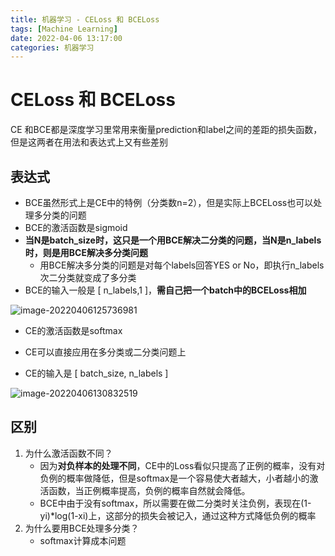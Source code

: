 ```yaml
---
title: 机器学习 - CELoss 和 BCELoss
tags: [Machine Learning]
date: 2022-04-06 13:17:00
categories: 机器学习
---
```

# CELoss 和 BCELoss

CE 和BCE都是深度学习里常用来衡量prediction和label之间的差距的损失函数，但是这两者在用法和表达式上又有些差别

## 表达式

- BCE虽然形式上是CE中的特例（分类数n=2），但是实际上BCELoss也可以处理多分类的问题
- BCE的激活函数是sigmoid
- **当N是batch_size时，这只是一个用BCE解决二分类的问题，当N是n_labels时，则是用BCE解决多分类问题**
  - 用BCE解决多分类的问题是对每个labels回答YES or No，即执行n_labels次二分类就变成了多分类
- BCE的输入一般是 [ n_labels,1 ]，**需自己把一个batch中的BCELoss相加**

![image-20220406125736981](https://tva1.sinaimg.cn/large/e6c9d24ely1h0zwwbct65j2124030wem.jpg)

- CE的激活函数是softmax

- CE可以直接应用在多分类或二分类问题上

-  CE的输入是 [ batch_size, n_labels ]

  ![image-20220406130832519](https://tva1.sinaimg.cn/large/e6c9d24ely1h0zx7oil1ej213003y0t1.jpg)

## 区别

1. 为什么激活函数不同？
   - 因为**对负样本的处理不同**，CE中的Loss看似只提高了正例的概率，没有对负例的概率做降低，但是softmax是一个容易使大者越大，小者越小的激活函数，当正例概率提高，负例的概率自然就会降低。
   - BCE中由于没有softmax，所以需要在做二分类时关注负例，表现在(1-yi)*log(1-xi)上，这部分的损失会被记入，通过这种方式降低负例的概率
2. 为什么要用BCE处理多分类？
   - softmax计算成本问题
